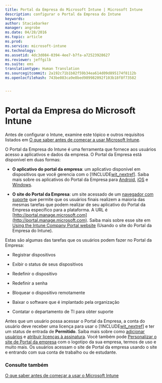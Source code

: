 ```yaml
---
title: Portal da Empresa do Microsoft Intune | Microsoft Intune
description: configurar o Portal da Empresa do Intune
keywords: 
author: Staciebarker
manager: angrobe
ms.date: 04/28/2016
ms.topic: article
ms.prod: 
ms.service: microsoft-intune
ms.technology: 
ms.assetid: 4dc3d084-0394-4ee7-b7fa-a72523928627
ms.reviewer: jeffgilb
ms.suite: ems
translationtype: Human Translation
ms.sourcegitcommit: 2a192c71b1b82f59b34ea614d09d895174f8112b
ms.openlocfilehash: 743be083ca9e8bed989982092f103b18f8f73582


---
```


# Portal da Empresa do Microsoft Intune

Antes de configurar o Intune, examine este tópico e outros requisitos listados em [O que saber antes de começar a usar Microsoft Intune](what-to-know-before-you-start-microsoft-intune.md).

O Portal da Empresa do Intune é uma ferramenta que fornece aos usuários acesso a aplicativos e dados da empresa. O Portal da Empresa está disponível em duas formas:

-   **O aplicativo do portal da empresa**: um aplicativo disponível em dispositivos que você gerencia com o [!INCLUDE[wit_nextref](../includes/wit_nextref_md.md)]. Saiba mais sobre os aplicativos do Portal da Empresa para [Android](/Intune/EndUser/using-your-android-device-with-intune), [iOS](/Intune/EndUser/using-your-ios-or-mac-os-x-device-with-intune) e [Windows](/Intune/EndUser/using-your-windows-device-with-intune).


- **O site do Portal da Empresa**: um site acessado de um [navegador com suporte](supported-web-browsers.md) que permite que os usuários finais realizem a maioria das mesmas tarefas que podem realizar de seu aplicativo do Portal da Empresa específico para a plataforma. A URL é [http://portal.manage.microsoft.com](http://portal.manage.microsoft.com). Saiba mais sobre esse site em [Using the Intune Company Portal website](/Intune/EndUser/using-the-intune-company-portal-website) (Usando o site do Portal da Empresa do Intune).

Estas são algumas das tarefas que os usuários podem fazer no Portal da Empresa:

-   Registrar dispositivos

-   Exibir o status de seus dispositivos

-   Redefinir o dispositivo

-   Redefinir a senha

-   Bloquear o dispositivo remotamente

-   Baixar o software que é implantado pela organização

-   Contatar o departamento de TI para obter suporte

Antes que um usuário possa acessar o Portal da Empresa, a conta do usuário deve receber uma licença para usar o [!INCLUDE[wit_nextref](../includes/wit_nextref_md.md)] e ter um status de entrada de **Permitido**. Saiba mais sobre como [adicionar usuários](start-with-a-paid-subscription-to-microsoft-intune-step-3.md) e [atribuir licenças à assinatura](start-with-a-paid-subscription-to-microsoft-intune-step-4.md). Você também pode [Personalizar o site de Portal da empresa](start-with-a-paid-subscription-to-microsoft-intune-step-7.md) com o logotipo da sua empresa, termos de uso e muito mais. Os usuários acessam o site de Portal da empresa usando o site e entrando com sua conta de trabalho ou de estudante.

### Consulte também
[O que saber antes de começar a usar o Microsoft Intune](what-to-know-before-you-start-microsoft-intune.md)



<!--HONumber=Jul16_HO4-->


